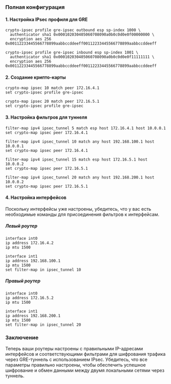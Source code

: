 ### Полная конфигурация

#### 1. Настройка IPsec профиля для GRE
```plaintext
crypto-ipsec profile gre-ipsec outbound esp sp-index 1000 \
  authenticator sha1 0x000102030405060708090a0b0c0d0e0f00000000 \
  encryption aes 256 0x00112233445566778899aabbccddeeff00112233445566778899aabbccddeeff

crypto-ipsec profile gre-ipsec inbound esp sp-index 1001 \
  authenticator sha1 0x000102030405060708090a0b0c0d0e0f11111111 \
  encryption aes 256 0x00112233445566778899aabbccddeeff00112233445566778899aabbccddeeff
```
#### 2. Создание крипто-карты

```plaintext
crypto-map ipsec 10 match peer 172.16.4.1
set crypto-ipsec profile gre-ipsec

crypto-map ipsec 20 match peer 172.16.5.1
set crypto-ipsec profile gre-ipsec
```

#### 3. Настройка фильтров для туннеля

```plaintext
filter-map ipv4 ipsec_tunnel 5 match esp host 172.16.4.1 host 10.0.0.1
set crypto-map ipsec peer 172.16.4.1

filter-map ipv4 ipsec_tunnel 10 match any host 192.168.100.1 host 10.0.0.1
set crypto-map ipsec peer 172.16.4.1

filter-map ipv4 ipsec_tunnel 15 match esp host 172.16.5.1 host 10.0.0.2
set crypto-map ipsec peer 172.16.5.1

filter-map ipv4 ipsec_tunnel 20 match any host 192.168.200.1 host 10.0.0.2
set crypto-map ipsec peer 172.16.5.1
```

#### 4. Настройка интерфейсов

Поскольку интерфейсы уже настроены, убедитесь, что у вас есть необходимые команды для присоединения фильтров к интерфейсам.

##### Левый роутер

```plaintext
interface int0
ip address 172.16.4.2
ip mtu 1500

interface int1
ip address 192.168.100.1
ip mtu 1500
set filter-map in ipsec_tunnel 10
```

##### Правый роутер

```plaintext
interface int0
ip address 172.16.5.2
ip mtu 1500

interface int1
ip address 192.168.200.1
ip mtu 1500
set filter-map in ipsec_tunnel 20
```

### Заключение

Теперь ваши роутеры настроены с правильными IP-адресами интерфейсов и соответствующими фильтрами для шифрования трафика через GRE-туннель с использованием IPsec. Убедитесь, что все параметры правильно настроены, чтобы обеспечить успешное шифрование и обмен данными между двумя локальными сетями через туннель. 
